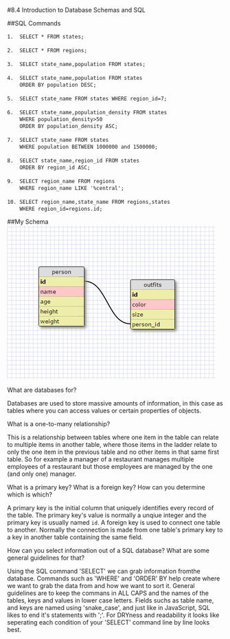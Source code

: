 #8.4 Introduction to Database Schemas and SQL

##SQL Commands

	1.  SELECT * FROM states;

	2.  SELECT * FROM regions;

	3.  SELECT state_name,population FROM states;

	4.  SELECT state_name,population FROM states 
    	ORDER BY population DESC;

	5.  SELECT state_name FROM states WHERE region_id=7;

	6.  SELECT state_name,population_density FROM states 
    	WHERE population_density>50 
    	ORDER BY population_density ASC;

	7.  SELECT state_name FROM states
    	WHERE population BETWEEN 1000000 and 1500000;

	8.  SELECT state_name,region_id FROM states 
    	ORDER BY region_id ASC;

	9.  SELECT region_name FROM regions 
    	WHERE region_name LIKE '%central';

	10. SELECT region_name,state_name FROM regions,states
    	WHERE region_id=regions.id;

##My Schema
![persons vs. outfits Schema](database.png)

What are databases for?

Databases are used to store massive amounts of information, in this case as tables where you can access values or certain properties of objects.

What is a one-to-many relationship?

This is a relationship between tables where one item in the table can relate to multiple items in another table, where those items in the ladder relate to only the one item in the previous table and no other items in that same first table. So for example a manager of a restaurant manages multiple employees of a restaurant but those employees are managed by the one (and only one) manager.


What is a primary key? What is a foreign key? How can you determine which is which?

A primary key is the initial column that uniquely identifies every record of the table. The primary key's value is normally a unqiue integer and the primary key is usually named `id`. A foreign key is used to connect one table to another. Normally the connection is made from one table's primary key to a key in another table containing the same field.

How can you select information out of a SQL database? What are some general guidelines for that?

Using the SQL command 'SELECT' we can grab information fromthe database. Commands such as 'WHERE' and 'ORDER' BY help create where we want to grab the data from and how we want to sort it. General guidelines are to keep the commans in ALL CAPS and the names of the tables, keys and values in lower case letters. Fields suchs as table name, and keys are named using 'snake_case', and just like in JavaScript, SQL likes to end it's statements with ';'. For DRYness and readability it looks like seperating each condition of your 'SELECT' command line by line looks best.